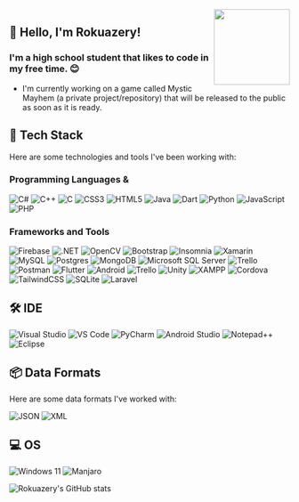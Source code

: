 <img align="right" src="https://tenor.com/view/cute-animals-mochi-mochi-peach-cat-goma-cat-wave-gif-17543358.gif" width="136">

## 👋 Hello, I'm Rokuazery! 
### I'm a high school student that likes to code in my free time. 😊
- I'm currently working on a game called Mystic Mayhem (a private project/repository) that will be released to the public as soon as it is ready.



## 🔧 Tech Stack

Here are some technologies and tools I've been working with:

### Programming Languages & 
![C#](https://img.shields.io/badge/c%23-%23239120.svg?style=for-the-badge&logo=c-sharp&logoColor=white) ![C++](https://img.shields.io/badge/c++-%2300599C.svg?style=for-the-badge&logo=c%2B%2B&logoColor=white) ![C](https://img.shields.io/badge/c-%2300599C.svg?style=for-the-badge&logo=c&logoColor=white) ![CSS3](https://img.shields.io/badge/css3-%231572B6.svg?style=for-the-badge&logo=css3&logoColor=white) ![HTML5](https://img.shields.io/badge/html5-%23E34F26.svg?style=for-the-badge&logo=html5&logoColor=white) ![Java](https://img.shields.io/badge/java-%23ED8B00.svg?style=for-the-badge&logo=java&logoColor=white) ![Dart](https://img.shields.io/badge/dart-%230175C2.svg?style=for-the-badge&logo=dart&logoColor=white) ![Python](https://img.shields.io/badge/Python-FFD43B?style=for-the-badge&logo=python&logoColor=blue) ![JavaScript](https://img.shields.io/badge/JavaScript-323330?style=for-the-badge&logo=javascript&logoColor=F7DF1E) ![PHP](https://img.shields.io/badge/php-%23777BB4.svg?style=for-the-badge&logo=php&logoColor=white) 

### Frameworks and Tools
![Firebase](https://img.shields.io/badge/firebase-%23039BE5.svg?style=for-the-badge&logo=firebase) ![.NET](https://img.shields.io/badge/.NET-5C2D91?style=for-the-badge&logo=.net&logoColor=white) ![OpenCV](https://img.shields.io/badge/OpenCV-27338e?style=for-the-badge&logo=OpenCV&logoColor=white) ![Bootstrap](https://img.shields.io/badge/bootstrap-%23563D7C.svg?style=for-the-badge&logo=bootstrap&logoColor=white) ![Insomnia](https://img.shields.io/badge/Insomnia-black?style=for-the-badge&logo=insomnia&logoColor=5849BE) ![Xamarin](https://img.shields.io/badge/Xamarin-3199DC?style=for-the-badge&logo=xamarin&logoColor=white) ![MySQL](https://img.shields.io/badge/mysql-%2300f.svg?style=for-the-badge&logo=mysql&logoColor=white) ![Postgres](https://img.shields.io/badge/postgres-%23316192.svg?style=for-the-badge&logo=postgresql&logoColor=white) ![MongoDB](https://img.shields.io/badge/MongoDB-%234ea94b.svg?style=for-the-badge&logo=mongodb&logoColor=white) ![Microsoft SQL Server](https://img.shields.io/badge/Microsoft%20SQL%20Sever-CC2927?style=for-the-badge&logo=microsoft%20sql%20server&logoColor=white) ![Trello](https://img.shields.io/badge/Trello-%23026AA7.svg?style=for-the-badge&logo=Trello&logoColor=white) ![Postman](https://img.shields.io/badge/Postman-FF6C37?style=for-the-badge&logo=postman&logoColor=white) ![Flutter](https://img.shields.io/badge/Flutter-%2302569B.svg?style=for-the-badge&logo=Flutter&logoColor=white) ![Android](https://img.shields.io/badge/android-%2320232a.svg?style=for-the-badge&logo=android&logoColor=%a4c639) ![Trello](https://img.shields.io/badge/Trello-0052CC?style=for-the-badge&logo=trello&logoColor=white) ![Unity](https://img.shields.io/badge/Unity-100000?style=for-the-badge&logo=unity&logoColor=white) ![XAMPP](https://img.shields.io/badge/Xampp-F37623?style=for-the-badge&logo=xampp&logoColor=white) ![Cordova](https://img.shields.io/badge/Cordova-35434F?style=for-the-badge&logo=apache-cordova&logoColor=E8E8E8) ![TailwindCSS](https://img.shields.io/badge/Tailwind_CSS-38B2AC?style=for-the-badge&logo=tailwind-css&logoColor=white) ![SQLite](https://img.shields.io/badge/SQLite-07405E?style=for-the-badge&logo=sqlite&logoColor=white) ![Laravel](https://img.shields.io/badge/laravel-%23FF2D20.svg?style=for-the-badge&logo=laravel&logoColor=white)

## 🛠️ IDE
![Visual Studio](https://img.shields.io/badge/VS_2022-5C2D91?style=for-the-badge&logo=visual%20studio&logoColor=white) ![VS Code](https://img.shields.io/badge/VSCode-0078D4?style=for-the-badge&logo=visual%20studio%20code&logoColor=white) ![PyCharm](https://img.shields.io/badge/PyCharm-000000.svg?&style=for-the-badge&logo=PyCharm&logoColor=white) ![Android Studio](https://img.shields.io/badge/Android_Studio-3DDC84?style=for-the-badge&logo=android-studio&logoColor=white) ![Notepad++](https://img.shields.io/badge/Notepad++-90E59A.svg?style=for-the-badge&logo=notepad%2B%2B&logoColor=black)
![Eclipse](https://img.shields.io/badge/Eclipse-2C2255?style=for-the-badge&logo=eclipse&logoColor=white)

## 📦 Data Formats

Here are some data formats I've worked with:

![JSON](https://img.shields.io/badge/json-5E5C5C?style=for-the-badge&logo=json&logoColor=white) 
![XML](https://img.shields.io/badge/XML-E34F26?style=for-the-badge&logo=xml&logoColor=white)

## 💻 OS
![Windows 11](https://img.shields.io/badge/Windows_11-0078d4?style=for-the-badge&logo=windows-11&logoColor=white) ![Manjaro](https://img.shields.io/badge/manjaro-35BF5C?style=for-the-badge&logo=manjaro&logoColor=white)

![Rokuazery's GitHub stats](https://github-readme-stats.vercel.app/api?username=rokuazery&show_icons=false&include_all_commits=false&count_private=true&theme=radical)
